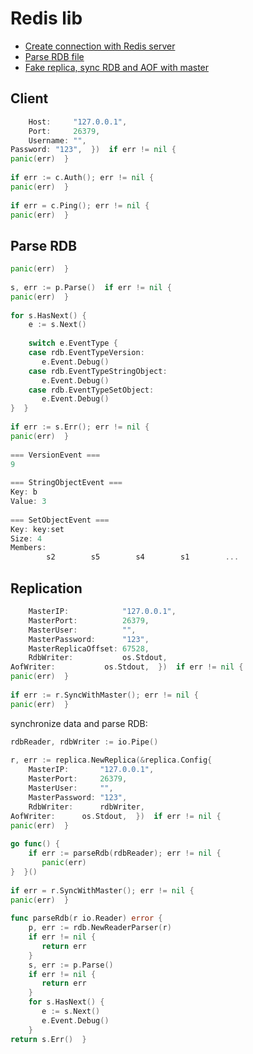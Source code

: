 # Redis lib

- [Create connection with Redis server](#client)
- [Parse RDB file](#parse-rdb)
- [Fake replica, sync RDB and AOF with master](#replication)

## Client

```go  c, err := client.NewClient(&client.Config{    
    Host:     "127.0.0.1",    
    Port:     26379,    
    Username: "",    
Password: "123",  })  if err != nil {    
panic(err)  }    
    
if err := c.Auth(); err != nil {    
panic(err)  }    
    
if err = c.Ping(); err != nil {    
panic(err)  }  
```    
## Parse RDB

```go  p, err := rdb.NewParser("/tmp/rdb_test.rdb")  if err != nil {    
panic(err)  }    
    
s, err := p.Parse()  if err != nil {    
panic(err)  }    
    
for s.HasNext() {    
    e := s.Next()    
    
    switch e.EventType {    
    case rdb.EventTypeVersion:    
       e.Event.Debug()    
    case rdb.EventTypeStringObject:    
       e.Event.Debug()    
    case rdb.EventTypeSetObject:    
       e.Event.Debug()    
}  }    
    
if err := s.Err(); err != nil {    
panic(err)  }  
  
=== VersionEvent ===  
9  
  
=== StringObjectEvent ===  
Key: b  
Value: 3  
  
=== SetObjectEvent ===  
Key: key:set  
Size: 4  
Members:  
        s2        s5        s4        s1        ...  
```    
## Replication

```go  r, err := replica.NewReplica(&replica.Config{    
    MasterIP:            "127.0.0.1",    
    MasterPort:          26379,    
    MasterUser:          "",    
    MasterPassword:      "123",    
    MasterReplicaOffset: 67528,    
    RdbWriter:           os.Stdout,    
AofWriter:           os.Stdout,  })  if err != nil {    
panic(err)  }    
    
if err := r.SyncWithMaster(); err != nil {    
panic(err)  }  
```  

synchronize data and parse RDB:

```go  
rdbReader, rdbWriter := io.Pipe()    
    
r, err := replica.NewReplica(&replica.Config{    
    MasterIP:       "127.0.0.1",    
    MasterPort:     26379,    
    MasterUser:     "",    
    MasterPassword: "123",    
    RdbWriter:      rdbWriter,    
AofWriter:      os.Stdout,  })  if err != nil {    
panic(err)  }    
    
go func() {    
    if err := parseRdb(rdbReader); err != nil {    
       panic(err)    
}  }()    
    
if err = r.SyncWithMaster(); err != nil {    
panic(err)  }  
  
func parseRdb(r io.Reader) error {    
    p, err := rdb.NewReaderParser(r)    
    if err != nil {    
       return err    
    }    
    s, err := p.Parse()    
    if err != nil {    
       return err    
    }    
    for s.HasNext() {    
       e := s.Next()    
       e.Event.Debug()    
    }    
return s.Err()  }  
```
